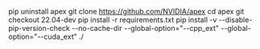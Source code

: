 pip uninstall apex 
git clone https://github.com/NVIDIA/apex
cd apex
git checkout 22.04-dev
pip install -r requirements.txt
pip install -v --disable-pip-version-check --no-cache-dir --global-option="--cpp_ext" --global-option="--cuda_ext" ./